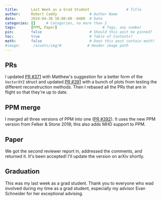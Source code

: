 ```yaml
---
title:      Last Week as a Grad Student                 # Title
author:     Robert Caddy               # Author Name
date:       2024-04-30 10:00:00 -0400  # Date
categories: []     # Catagories, no more than 2
tags:       [PPM, Paper]                     # Tags, any number
pin:        false                      # Should this post be pinned?
toc:        true                       # Table of Contents?
math:       false                      # Does this post contain math?
#image:      /assets/img/#            # Header image path
---
```



## PRs

I updated [PR #371](https://github.com/cholla-hydro/cholla/pull/371) with Matthew's suggestion for a better form of the `VectorXYZ` struct and updated [PR #391](https://github.com/cholla-hydro/cholla/pull/391) with a bunch of plots from testing the different reconstruction methods. Then I rebased all the PRs that are in flight so that they're up to date.

## PPM merge

I merged all three versions of PPM into one ([PR #392](https://github.com/cholla-hydro/cholla/pull/392)). It uses the new PPM version from Felker & Stone 2018; this also adds MHD support to PPM.

## Paper

We got the second reviewer report in, addressed the comments, and returned it. It's been accepted! I'll update the version on arXiv shortly.

## Graduation

This was my last week as a grad student. Thank you to everyone who wad involved during my time as a grad student, especially my advisor Evan Schneider for her exceptional advising.
